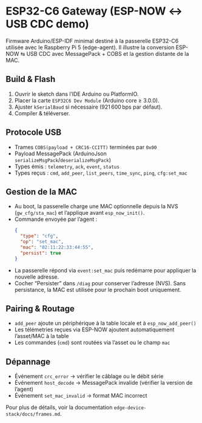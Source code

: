 # ESP32-C6 Gateway (ESP-NOW ↔ USB CDC demo)

Firmware Arduino/ESP-IDF minimal destiné à la passerelle ESP32-C6 utilisée avec le Raspberry Pi 5 (edge-agent). Il illustre la conversion ESP-NOW ⇆ USB CDC avec MessagePack + COBS et la gestion distante de la MAC.

## Build & Flash

1. Ouvrir le sketch dans l’IDE Arduino ou PlatformIO.
2. Placer la carte `ESP32C6 Dev Module` (Arduino core ≥ 3.0.0).
3. Ajuster `kSerialBaud` si nécessaire (921 600 bps par défaut).
4. Compiler & téléverser.

## Protocole USB

- Trames `COBS(payload + CRC16-CCITT)` terminées par `0x00`
- Payload MessagePack (ArduinoJson `serializeMsgPack`/`deserializeMsgPack`)
- Types émis : `telemetry`, `ack`, `event`, `status`
- Types reçus : `cmd`, `add_peer`, `list_peers`, `time_sync`, `ping`, `cfg:set_mac`

## Gestion de la MAC

- Au boot, la passerelle charge une MAC optionnelle depuis la NVS (`gw_cfg/sta_mac`) et l’applique avant `esp_now_init()`.
- Commande envoyée par l’agent :
  ```json
  {
    "type": "cfg",
    "op": "set_mac",
    "mac": "02:11:22:33:44:55",
    "persist": true
  }
  ```
- La passerelle répond via `event:set_mac` puis redémarre pour appliquer la nouvelle adresse.
- Cocher “Persister” dans `/diag` pour conserver l’adresse (NVS). Sans persistance, la MAC est utilisée pour le prochain boot uniquement.

## Pairing & Routage

- `add_peer` ajoute un périphérique à la table locale et à `esp_now_add_peer()`
- Les télémetries reçues via ESP-NOW ajoutent automatiquement l’asset/MAC à la table
- Les commandes (`cmd`) sont routées via l’asset ou le champ `mac`

## Dépannage

- Événement `crc_error` → vérifier le câblage ou le débit série
- Événement `host_decode` → MessagePack invalide (vérifier la version de l’agent)
- Événement `set_mac_invalid` → format MAC incorrect

Pour plus de détails, voir la documentation `edge-device-stack/docs/frames.md`.
